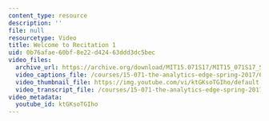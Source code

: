 ```yaml
---
content_type: resource
description: ''
file: null
resourcetype: Video
title: Welcome to Recitation 1
uid: 0b76afae-60bf-8e22-d424-63ddd3dc5bec
video_files:
  archive_url: https://archive.org/download/MIT15.071S17/MIT15_071S17_Session_1.4.01_300k.mp4
  video_captions_file: /courses/15-071-the-analytics-edge-spring-2017/606d5138a21158de9be0b7ae272db991_ktGKsoTGIho.vtt
  video_thumbnail_file: https://img.youtube.com/vi/ktGKsoTGIho/default.jpg
  video_transcript_file: /courses/15-071-the-analytics-edge-spring-2017/258344bd1aa95a5c5fdc8555688af16f_ktGKsoTGIho.pdf
video_metadata:
  youtube_id: ktGKsoTGIho
---
```

